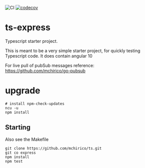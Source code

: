 ![CI](https://github.com/mchirico/ts-express/workflows/CI/badge.svg)
[![codecov](https://codecov.io/gh/mchirico/ts-express/branch/master/graph/badge.svg)](https://codecov.io/gh/mchirico/ts-express)


# ts-express

Typescript starter project. 

This is meant to be a very simple starter project, for quickly
testing Typescript code. It does contain angular 10

For live pull of pubSub messages reference: 
<a href='https://github.com/mchirico/go-pubsub'>https://github.com/mchirico/go-pubsub</a>


# upgrade

```
# install npm-check-updates
ncu -u
npm install
```

## Starting

Also see the Makefile

```
git clone https://github.com/mchirico/ts.git
git co express
npm install
npm test

```

